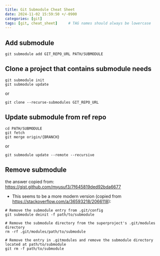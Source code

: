 ```yaml
---
title: Git Submodule Cheat Sheet
date: 2024-11-02 15:59:50 +/-0900
categories: [git]
tags: [git, cheat_sheet]     # TAG names should always be lowercase
---
```


## Add submodule
```
git submodule add GIT_REPO_URL PATH/SUBMODULE
```

## Clone a project that contains submodule needs
```
git submodule init
git submodule update
```
or 
```
git clone --recurse-submodules GIT_REPO_URL
```

## Update submodule from ref repo
```
cd PATH/SUBMODULE
git fetch
git merge origin/{BRANCH}
```
or
```
git submodule update --remote --recursive
```


## Remove submodule
the answer copied from: https://gist.github.com/myusuf3/7f645819ded92bda6677
- This seems to be a more modern version (copied from https://stackoverflow.com/a/36593218/2066118):
```
# Remove the submodule entry from .git/config
git submodule deinit -f path/to/submodule

# Remove the submodule directory from the superproject's .git/modules directory
rm -rf .git/modules/path/to/submodule

# Remove the entry in .gitmodules and remove the submodule directory located at path/to/submodule
git rm -f path/to/submodule
```
